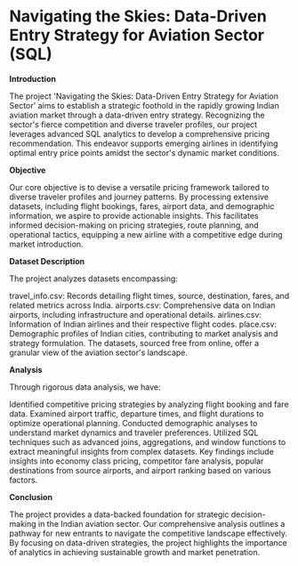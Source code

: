 # Navigating the Skies: Data-Driven Entry Strategy for Aviation Sector (SQL)
**Introduction**

The project 'Navigating the Skies: Data-Driven Entry Strategy for Aviation Sector' aims to establish a strategic foothold in the rapidly growing Indian aviation market through a data-driven entry strategy. Recognizing the sector's fierce competition and diverse traveler profiles, our project leverages advanced SQL analytics to develop a comprehensive pricing recommendation. This endeavor supports emerging airlines in identifying optimal entry price points amidst the sector's dynamic market conditions.

**Objective**

Our core objective is to devise a versatile pricing framework tailored to diverse traveler profiles and journey patterns. By processing extensive datasets, including flight bookings, fares, airport data, and demographic information, we aspire to provide actionable insights. This facilitates informed decision-making on pricing strategies, route planning, and operational tactics, equipping a new airline with a competitive edge during market introduction.

**Dataset Description**

The project analyzes datasets encompassing:

travel_info.csv: Records detailing flight times, source, destination, fares, and related metrics across India.
airports.csv: Comprehensive data on Indian airports, including infrastructure and operational details.
airlines.csv: Information of Indian airlines and their respective flight codes.
place.csv: Demographic profiles of Indian cities, contributing to market analysis and strategy formulation.
The datasets, sourced free from online, offer a granular view of the aviation sector's landscape.

**Analysis**

Through rigorous data analysis, we have:

Identified competitive pricing strategies by analyzing flight booking and fare data.
Examined airport traffic, departure times, and flight durations to optimize operational planning.
Conducted demographic analyses to understand market dynamics and traveler preferences.
Utilized SQL techniques such as advanced joins, aggregations, and window functions to extract meaningful insights from complex datasets.
Key findings include insights into economy class pricing, competitor fare analysis, popular destinations from source airports, and airport ranking based on various factors.

**Conclusion**

The project provides a data-backed foundation for strategic decision-making in the Indian aviation sector. Our comprehensive analysis outlines a pathway for new entrants to navigate the competitive landscape effectively. By focusing on data-driven strategies, the project highlights the importance of analytics in achieving sustainable growth and market penetration.
